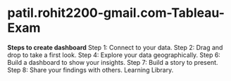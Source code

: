 # patil.rohit2200-gmail.com-Tableau-Exam

**Steps to create dashboard**
Step 1: Connect to your data.
Step 2: Drag and drop to take a first look.
Step 4: Explore your data geographically.
Step 6: Build a dashboard to show your insights.
Step 7: Build a story to present.
Step 8: Share your findings with others.
Learning Library.
